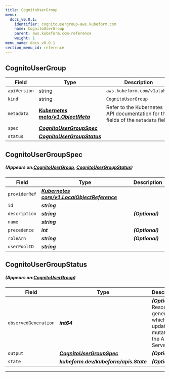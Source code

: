 ```yaml
---
title: CognitoUserGroup
menu:
  docs_v0.0.1:
    identifier: cognitousergroup-aws.kubeform.com
    name: CognitoUserGroup
    parent: aws.kubeform.com-reference
    weight: 1
menu_name: docs_v0.0.1
section_menu_id: reference
---
```


## CognitoUserGroup
| Field | Type | Description |
| ------ | ----- | ----------- |
| `apiVersion` | string | `aws.kubeform.com/v1alpha1` |
|    `kind` | string | `CognitoUserGroup` |
| `metadata` | ***[Kubernetes meta/v1.ObjectMeta](https://kubernetes.io/docs/reference/generated/kubernetes-api/v1.13/#objectmeta-v1-meta)***|Refer to the Kubernetes API documentation for the fields of the `metadata` field.|
| `spec` | ***[CognitoUserGroupSpec](#CognitoUserGroupSpec)***||
| `status` | ***[CognitoUserGroupStatus](#CognitoUserGroupStatus)***||
## CognitoUserGroupSpec
##### (Appears on:[CognitoUserGroup](#CognitoUserGroup), [CognitoUserGroupStatus](#CognitoUserGroupStatus))
| Field | Type | Description |
| ------ | ----- | ----------- |
| `providerRef` | ***[Kubernetes core/v1.LocalObjectReference](https://kubernetes.io/docs/reference/generated/kubernetes-api/v1.13/#localobjectreference-v1-core)***||
| `id` | ***string***||
| `description` | ***string***| ***(Optional)*** |
| `name` | ***string***||
| `precedence` | ***int***| ***(Optional)*** |
| `roleArn` | ***string***| ***(Optional)*** |
| `userPoolID` | ***string***||
## CognitoUserGroupStatus
##### (Appears on:[CognitoUserGroup](#CognitoUserGroup))
| Field | Type | Description |
| ------ | ----- | ----------- |
| `observedGeneration` | ***int64***| ***(Optional)*** Resource generation, which is updated on mutation by the API Server.|
| `output` | ***[CognitoUserGroupSpec](#CognitoUserGroupSpec)***| ***(Optional)*** |
| `state` | ***kubeform.dev/kubeform/apis.State***| ***(Optional)*** |
---
